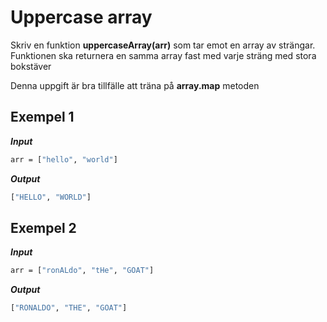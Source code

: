 # Uppercase array

Skriv en funktion **uppercaseArray(arr)** som tar emot en array av strängar. Funktionen ska returnera en samma array fast med varje sträng med stora bokstäver

Denna uppgift är bra tillfälle att träna på **array.map** metoden

## Exempel 1

**_Input_**

```bash
arr = ["hello", "world"]
```

**_Output_**

```bash
["HELLO", "WORLD"]
```

## Exempel 2

**_Input_**

```bash
arr = ["ronALdo", "tHe", "GOAT"]
```

**_Output_**

```bash
["RONALDO", "THE", "GOAT"]
```
